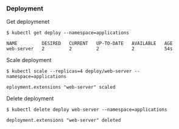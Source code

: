 ### Deployment ###

Get deploymenet
~~~~
$ kubectl get deploy --namespace=applications

NAME         DESIRED   CURRENT   UP-TO-DATE   AVAILABLE   AGE
web-server   2         2         2            2           54s
~~~~

Scale deployment
~~~~
$ kubectl scale --replicas=4 deploy/web-server --namespace=applications

eployment.extensions "web-server" scaled
~~~~

Delete deployment
~~~~
$ kubectl delete deploy web-server --namespace=applications

deployment.extensions "web-server" deleted
~~~~